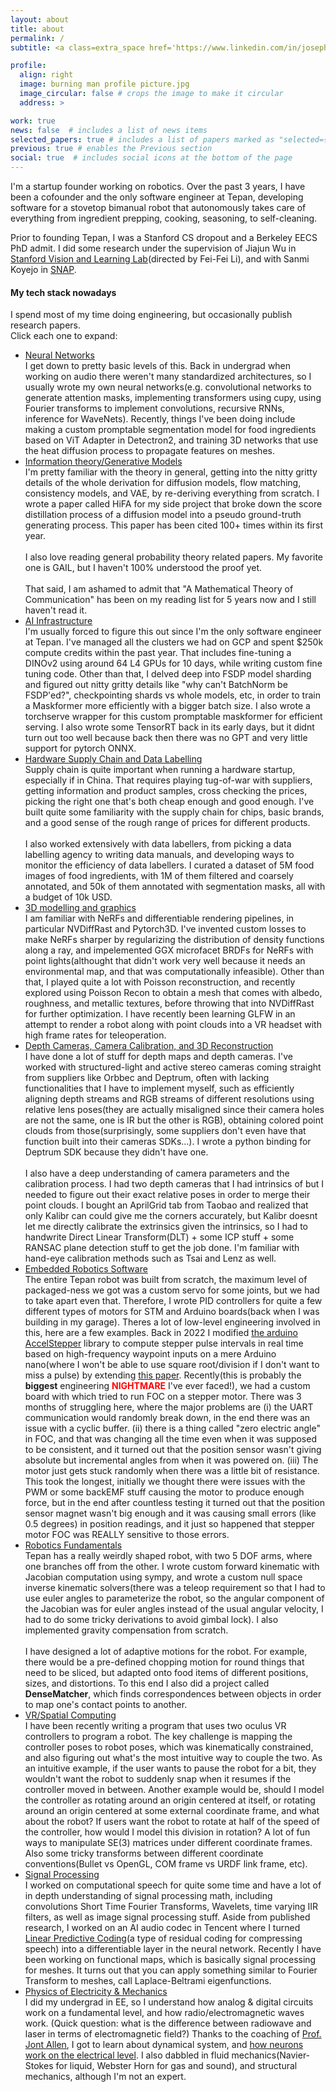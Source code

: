 ```yaml
---
layout: about
title: about
permalink: /
subtitle: <a class=extra_space href='https://www.linkedin.com/in/joseph-junzhe-zhu-38023113b/'>Linkedin</a> <a class=extra_space href='https://scholar.google.com/citations?user=ss3SR9YAAAAJ&hl=en'>Google Scholar</a> <a class=extra_space href='https://github.com/JunzheJosephZhu'>Github</a> <a href=# class="collapsible extra_space">Wechat</a> <a class="content">josephz2000</a> 

profile:
  align: right
  image: burning man profile picture.jpg
  image_circular: false # crops the image to make it circular
  address: >

work: true
news: false  # includes a list of news items
selected_papers: true # includes a list of papers marked as "selected={true}"
previous: true # enables the Previous section
social: true  # includes social icons at the bottom of the page
---
```

I'm a startup founder working on robotics. Over the past 3 years, I have been a cofounder and the only software engineer at Tepan, developing software for a stovetop bimanual robot that autonomously takes care of everything from ingredient prepping, cooking, seasoning, to self-cleaning.

Prior to founding Tepan, I was a Stanford CS dropout and a Berkeley EECS PhD admit. I did some research under the supervision of Jiajun Wu in <a href="https://svl.stanford.edu/">Stanford Vision and Learning Lab</a>(directed by Fei-Fei Li), and with Sanmi Koyejo in <a href="https://ilwiki.stanford.edu/doku.php?id=snap-servers:snap-servers">SNAP</a>.

#### My tech stack nowadays

I spend most of my time doing engineering, but occasionally publish research papers.<br> Click each one to expand:

- <a href="#neural-networks" class="collapsible">Neural Networks</a>
  <span class="content" style=""><br>
  I get down to pretty basic levels of this. Back in undergrad when working on audio there weren't many standardized architectures, so I usually wrote my own neural networks(e.g. convolutional networks to generate attention masks, implementing transformers using cupy, using Fourier transforms to implement convolutions, recursive RNNs, inference for WaveNets). Recently, things I've been doing include making a custom promptable segmentation model for food ingredients based on ViT Adapter in Detectron2, and training 3D networks that use the heat diffusion process to propagate features on meshes. 
  <br></span>
- <a href="#generative-models" class="collapsible">Information theory/Generative Models</a>
  <span class="content" style=""><br>
  I'm pretty familiar with the theory in general, getting into the nitty gritty details of the whole derivation for diffusion models, flow matching, consistency models, and VAE, by re-deriving everything from scratch. I wrote a paper called HiFA for my side project that broke down the score distillation process of a diffusion model into a pseudo ground-truth generating process. This paper has been cited 100+ times within its first year.
  <br><br>
  I also love reading general probability theory related papers. My favorite one is GAIL, but I haven't 100% understood the proof yet.
  <br><br>
  That said, I am ashamed to admit that "A Mathematical Theory of Communication" has been on my reading list for 5 years now and I still haven't read it.
  <br></span>
- <a href="#ai-infra" class="collapsible">AI Infrastructure</a>
  <span class="content" style=""><br>
  I'm usually forced to figure this out since I'm the only software engineer at Tepan. I've managed all the clusters we had on GCP and spent $250k compute credits within the past year. That includes fine-tuning a DINOv2 using around 64 L4 GPUs for 10 days, while writing custom fine tuning code. Other than that, I delved deep into FSDP model sharding and figured out nitty gritty details like "why can't BatchNorm be FSDP'ed?", checkpointing shards vs whole models, etc, in order to train a Maskformer more efficiently with a bigger batch size. I also wrote a torchserve wrapper for this custom promptable maskformer for efficient serving. I also wrote some TensorRT back in its early days, but it didnt turn out too well because back then there was no GPT and very little support for pytorch ONNX.
  <br></span>
- <a href="#supply-chain" class="collapsible">Hardware Supply Chain and Data Labelling</a>
  <span class="content" style=""><br>
  Supply chain is quite important when running a hardware startup, especially if in China. That requires playing tug-of-war with suppliers, getting information and product samples, cross checking the prices, picking the right one that's both cheap enough and good enough. I've built quite some familiarity with the supply chain for chips, basic brands, and a good sense of the rough range of prices for different products.
  <br><br>
  I also worked extensively with data labellers, from picking a data labelling agency to writing data manuals, and developing ways to monitor the efficiency of data labellers. I curated a dataset of 5M food images of food ingredients, with 1M of them filtered and coarsely annotated, and 50k of them annotated with segmentation masks, all with a budget of 10k USD.
  <br></span>
- <a href="#3d-modelling" class="collapsible">3D modelling and graphics</a>
  <span class="content" style=""><br>
  I am familiar with NeRFs and differentiable rendering pipelines, in particular NVDiffRast and Pytorch3D. I've invented custom losses to make NeRFs sharper by regularizing the distribution of density functions along a ray, and impelemented GGX microfacet BRDFs for NeRFs with point lights(althought that didn't work very well because it needs an environmental map, and that was computationally infeasible). Other than that, I played quite a lot with Poisson reconstruction, and recently explored using Poisson Recon to obtain a mesh that comes with albedo, roughness, and metallic textures, before throwing that into NVDiffRast for further optimization. I have recently been learning GLFW in an attempt to render a robot along with point clouds into a VR headset with high frame rates for teleoperation.</span>
- <a href="#depth-cameras" class="collapsible">Depth Cameras, Camera Calibration, and 3D Reconstruction</a>
  <span class="content" style=""><br>
  I have done a lot of stuff for depth maps and depth cameras. I've worked with structured-light and active stereo cameras coming straight from suppliers like Orbbec and Deptrum, often with lacking functionalities that I have to implement myself, such as efficiently aligning depth streams and RGB streams of different resolutions using relative lens poses(they are actually misaligned since their camera holes are not the same, one is IR but the other is RGB), obtaining colored point clouds from those(surprisingly, some suppliers don't even have that function built into their cameras SDKs...). I wrote a python binding for Deptrum SDK because they didn't have one.
  <br><br>
  I also have a deep understanding of camera parameters and the calibration process. I had two depth cameras that I had intrinsics of but I needed to figure out their exact relative poses in order to merge their point clouds. I bought an AprilGrid tab from Taobao and realized that only Kalibr can could give me the corners accurately, but Kalibr doesnt let me directly calibrate the extrinsics given the intrinsics, so I had to handwrite Direct Linear Transform(DLT) + some ICP stuff + some RANSAC plane detection stuff to get the job done. I'm familiar with hand-eye calibration methods such as Tsai and Lenz as well.
  <br></span>
- <a href="#robotics-software" class="collapsible">Embedded Robotics Software</a>
  <span class="content" style=""><br>
  The entire Tepan robot was built from scratch, the maximum level of packaged-ness we got was a custom servo for some joints, but we had to take apart even that. Therefore, I wrote PID controllers for quite a few different types of motors for STM and Arduino boards(back when I was building in my garage). Theres a lot of low-level engineering involved in this, here are a few examples. Back in 2022 I modified <a href="https://www.airspayce.com/mikem/arduino/AccelStepper/">the arduino AccelStepper</a> library to compute stepper pulse intervals in real time based on high-frequency waypoint inputs on a mere Arduino nano(where I won't be able to use square root/division if I don't want to miss a pulse) by extending <a href="https://www.embedded.com/generate-stepper-motor-speed-profiles-in-real-time/">this paper</a>. Recently(this is probably the <b>biggest</b> engineering <b style="color: red;">NIGHTMARE</b> I've ever faced!), we had a custom board with which tried to run FOC on a stepper motor. There was 3 months of struggling here, where the major problems are (i) the UART communication would randomly break down, in the end there was an issue with a cyclic buffer. (ii) there is a thing called "zero electric angle" in FOC, and that was changing all the time even when it was supposed to be consistent, and it turned out that the position sensor wasn't giving absolute but incremental angles from when it was powered on. (iii) The motor just gets stuck randomly when there was a little bit of resistance. This took the longest, initially we thought there were issues with the PWM or some backEMF stuff causing the motor to produce enough force, but in the end after countless testing it turned out that the position sensor magnet wasn't big enough and it was causing small errors (like 0.5 degrees) in position readings, and it just so happened that stepper motor FOC was REALLY sensitive to those errors. 
  <br></span>
- <a href="#kinematics" class="collapsible">Robotics Fundamentals</a>
  <span class="content" style=""><br>Tepan has a really weirdly shaped robot, with two 5 DOF arms, where one branches off from the other. I wrote custom forward kinematic with Jacobian computation using sympy, and wrote a custom null space inverse kinematic solvers(there was a teleop requirement so that I had to use euler angles to parameterize the robot, so the angular component of the Jacobian was for euler angles instead of the usual angular velocity, I had to do some tricky derivations to avoid gimbal lock). I also implemented gravity compensation from scratch.
  <br><br>
  I have designed a lot of adaptive motions for the robot. For example, there would be a pre-defined chopping motion for round things that need to be sliced, but adapted onto food items of different positions, sizes, and distortions. To this end I also did a project called <b>DenseMatcher</b>, which finds correspondences between objects in order to map one's contact points to another.
  <br></span>
- <a href="#vr" class="collapsible">VR/Spatial Computing</a>
  <span class="content" style=""><br>
  I have been recently writing a program that uses two oculus VR controllers to program a robot. The key challenge is mapping the controller poses to robot poses, which was kinematically constrained, and also figuring out what's the most intuitive way to couple the two. As an intuitive example, if the user wants to pause the robot for a bit, they wouldn't want the robot to suddenly snap when it resumes if the controller moved in between. Another example would be, should I model the controller as rotating around an origin centered at itself, or rotating around an origin centered at some external coordinate frame, and what about the robot? If users want the robot to rotate at half of the speed of the controller, how would I model this division in rotation? A lot of fun ways to manipulate SE(3) matrices under different coordinate frames. Also some tricky transforms between different coordinate conventions(Bullet vs OpenGL, COM frame vs URDF link frame, etc).
  <br></span>
- <a href="#signal-processing" class="collapsible">Signal Processing</a>
  <span class="content" style=""><br>
  I worked on computational speech for quite some time and have a lot of in depth understanding of signal processing math, including convolutions Short Time Fourier Transforms, Wavelets, time varying IIR filters, as well as image signal processing stuff. Aside from published research, I worked on an AI audio codec in Tencent where I turned <a href="https://www.researchgate.net/publication/3999091_Code-excited_Linear_Prediction_CELP_High_Quality_Speech_at_Very_Low_Bit_Rates">Linear Predictive Coding</a>(a type of residual coding for compressing speech) into a differentiable layer in the neural network. Recently I have been working on functional maps, which is basically signal processing for meshes. It turns out that you can apply something similar to Fourier Transform to meshes, call Laplace-Beltrami eigenfunctions. 
  <br></span>
- <a href="#physics-of-electricity" class="collapsible">Physics of Electricity & Mechanics</a>
  <span class="content" style=""><br>
  I did my undergrad in EE, so I understand how analog & digital circuits work on a fundamental level, and how radio/electromagnetic waves work. (Quick question: what is the difference between radiowave and laser in terms of electromagnetic field?) Thanks to the coaching of <a href="https://math.illinois.edu/resources/department-resources/syllabus-math-487">Prof. Jont Allen</a>, I got to learn about dynamical system, and <a href="https://auditorymodels.org/index.php?n=Courses.ECE498-ECENeuroScience-S21">how neurons work on the electrical level</a>. I also dabbled in fluid mechanics(Navier-Stokes for liquid, Webster Horn for gas and sound), and structural mechanics, although I'm not an expert.
  <br></span>
